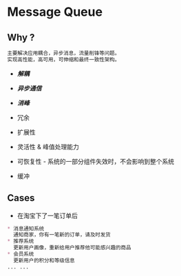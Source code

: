 # Message Queue

## Why ?
```md
主要解决应用耦合，异步消息，流量削锋等问题。
实现高性能，高可用，可伸缩和最终一致性架构。
```
* ***解耦***
* ***异步通信***
* ***消峰***

* 冗余
* 扩展性 
* 灵活性 & 峰值处理能力
* 可恢复性 - 系统的一部分组件失效时，不会影响到整个系统 
* 缓冲


## Cases
* 在淘宝下了一笔订单后
```md
* 消息通知系统
  通知商家，你有一笔新的订单，请及时发货
* 推荐系统
  更新用户画像，重新给用户推荐他可能感兴趣的商品
* 会员系统
  更新用户的积分和等级信息
... ...
```
